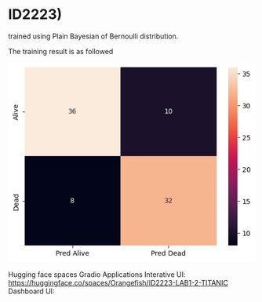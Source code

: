 # ID2223)
trained using Plain Bayesian of Bernoulli distribution.

The training result is as followed



![image](https://raw.githubusercontent.com/Man-bearpig/ID2223/main/training-result.png)





Hugging face spaces Gradio Applications
Interative UI: https://huggingface.co/spaces/Orangefish/ID2223-LAB1-2-TITANIC
Dashboard UI:
